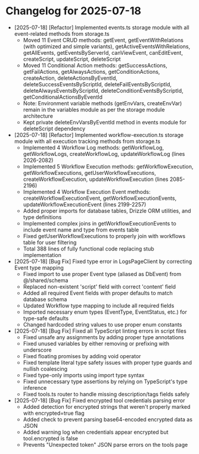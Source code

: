 # Changelog for 2025-07-18

- [2025-07-18] [Refactor] Implemented events.ts storage module with all event-related methods from storage.ts
  - Moved 11 Event CRUD methods: getEvent, getEventWithRelations (with optimized and simple variants), getActiveEventsWithRelations, getAllEvents, getEventsByServerId, canViewEvent, canEditEvent, createScript, updateScript, deleteScript
  - Moved 11 Conditional Action methods: getSuccessActions, getFailActions, getAlwaysActions, getConditionActions, createAction, deleteActionsByEventId, deleteSuccessEventsByScriptId, deleteFailEventsByScriptId, deleteAlwaysEventsByScriptId, deleteConditionEventsByScriptId, getConditionalActionsByEventId
  - Note: Environment variable methods (getEnvVars, createEnvVar) remain in the variables module as per the storage module architecture
  - Kept private deleteEnvVarsByEventId method in events module for deleteScript dependency
- [2025-07-18] [Refactor] Implemented workflow-execution.ts storage module with all execution tracking methods from storage.ts
  - Implemented 4 Workflow Log methods: getWorkflowLog, getWorkflowLogs, createWorkflowLog, updateWorkflowLog (lines 2026-2082)
  - Implemented 5 Workflow Execution methods: getWorkflowExecution, getWorkflowExecutions, getUserWorkflowExecutions, createWorkflowExecution, updateWorkflowExecution (lines 2085-2196)
  - Implemented 4 Workflow Execution Event methods: createWorkflowExecutionEvent, getWorkflowExecutionEvents, updateWorkflowExecutionEvent (lines 2199-2257)
  - Added proper imports for database tables, Drizzle ORM utilities, and type definitions
  - Implemented complex joins in getWorkflowExecutionEvents to include event name and type from events table
  - Fixed getUserWorkflowExecutions to properly join with workflows table for user filtering
  - Total 388 lines of fully functional code replacing stub implementation
- [2025-07-18] [Bug Fix] Fixed type error in LogsPageClient by correcting Event type mapping
  - Fixed import to use proper Event type (aliased as DbEvent) from @/shared/schema
  - Replaced non-existent 'script' field with correct 'content' field
  - Added all required Event fields with proper defaults to match database schema
  - Updated Workflow type mapping to include all required fields
  - Imported necessary enum types (EventType, EventStatus, etc.) for type-safe defaults
  - Changed hardcoded string values to use proper enum constants
- [2025-07-18] [Bug Fix] Fixed all TypeScript linting errors in script files
  - Fixed unsafe any assignments by adding proper type annotations
  - Fixed unused variables by either removing or prefixing with underscore
  - Fixed floating promises by adding void operator
  - Fixed template literal type safety issues with proper type guards and nullish coalescing
  - Fixed type-only imports using import type syntax
  - Fixed unnecessary type assertions by relying on TypeScript's type inference
  - Fixed tools.ts router to handle missing description/tags fields safely
- [2025-07-18] [Bug Fix] Fixed encrypted tool credentials parsing error
  - Added detection for encrypted strings that weren't properly marked with encrypted=true flag
  - Added check to prevent parsing base64-encoded encrypted data as JSON
  - Added warning log when credentials appear encrypted but tool.encrypted is false
  - Prevents "Unexpected token" JSON parse errors on the tools page
